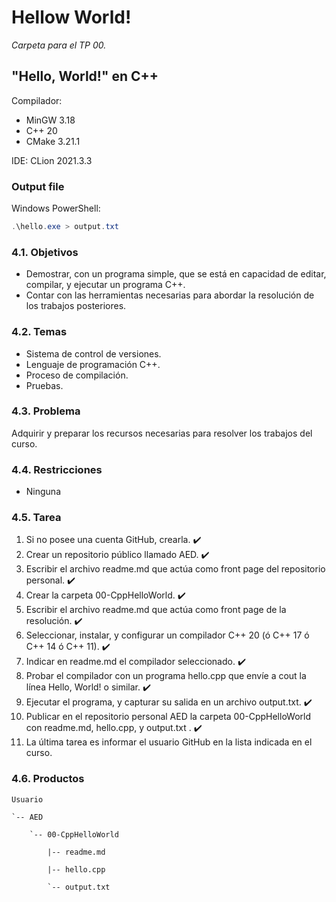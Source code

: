 # Hellow World!

*Carpeta para el TP 00.*

## "Hello, World!" en C++

Compilador: 
* MinGW 3.18 
* C++ 20 
* CMake 3.21.1

IDE: CLion 2021.3.3

### Output file

Windows PowerShell:

```ps1
.\hello.exe > output.txt
```

### 4.1. Objetivos

* Demostrar, con un programa simple, que se está en capacidad de editar,
compilar, y ejecutar un programa C++.
* Contar con las herramientas necesarias para abordar la resolución de los
trabajos posteriores.

### 4.2. Temas

* Sistema de control de versiones.
* Lenguaje de programación C++.
* Proceso de compilación.
* Pruebas.

### 4.3. Problema

Adquirir y preparar los recursos necesarias para resolver los trabajos del curso.

### 4.4. Restricciones

* Ninguna

### 4.5. Tarea

1. Si no posee una cuenta GitHub, crearla. :heavy_check_mark:
2. Crear un repositorio público llamado AED. :heavy_check_mark:
3. Escribir el archivo readme.md que actúa como front page del repositorio personal. :heavy_check_mark:
4. Crear la carpeta 00-CppHelloWorld. :heavy_check_mark:
5. Escribir el archivo readme.md que actúa como front page de la resolución. :heavy_check_mark:
6. Seleccionar, instalar, y configurar un compilador C++ 20 (ó C++ 17 ó C++ 14 ó C++ 11). :heavy_check_mark:
7. Indicar en readme.md el compilador seleccionado. :heavy_check_mark:
8. Probar el compilador con un programa hello.cpp que envíe a cout la línea Hello, World! o similar. :heavy_check_mark:
9. Ejecutar el programa, y capturar su salida en un archivo output.txt. :heavy_check_mark:
10. Publicar en el repositorio personal AED la carpeta 00-CppHelloWorld con readme.md, hello.cpp, y output.txt . :heavy_check_mark:
11. La última tarea es informar el usuario GitHub en la lista indicada en el curso.

### 4.6. Productos

    Usuario

    `-- AED

        `-- 00-CppHelloWorld

            |-- readme.md

            |-- hello.cpp

            `-- output.txt
